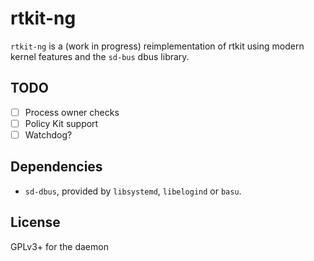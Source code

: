 # rtkit-ng

`rtkit-ng` is a (work in progress) reimplementation of rtkit using modern kernel features and the
`sd-bus` dbus library.

## TODO

* [ ] Process owner checks
* [ ] Policy Kit support
* [ ] Watchdog?

## Dependencies

* `sd-dbus`, provided by `libsystemd`, `libelogind` or `basu`.

## License

GPLv3+ for the daemon
